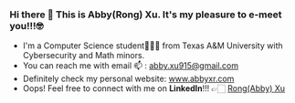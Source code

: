 ### Hi there 👋 This is Abby(Rong) Xu. It's my pleasure to e-meet you!!!🤓

- I'm a Computer Science student👩🏻‍💻  from Texas A&M University with Cybersecurity and Math minors.
- You can reach me with email 📫  : abby.xu915@gmail.com
- Definitely check my personal website: www.abbyxr.com
- Oops! Feel free to connect with me on **LinkedIn**!!! 👉🏻  [Rong(Abby) Xu](https://www.linkedin.com/in/abbyxu)

<!--
**Abby-xu/Abby-xu** is a ✨ _special_ ✨ repository because its `README.md` (this file) appears on your GitHub profile.

Here are some ideas to get you started:

- 🔭 I’m currently working on ...
- 🌱 I’m currently learning ...
- 👯 I’m looking to collaborate on ...
- 🤔 I’m looking for help with ...
- 💬 Ask me about ...
- 📫 How to reach me: ...
- 😄 Pronouns: ...
- ⚡ Fun fact: ...

#### GitHub States

<a href="https://github.com/Abby-xu">
  <img height="180em" src="https://github-readme-stats.vercel.app/api?username=Abby-xu&show_icons=true&count_private=true" />
  <img height="180em" src="https://github-readme-stats.vercel.app/api/top-langs/?username=Abby-xu&hide=html&layout=compact" />
</a>
<!-- &theme=buefy -->
<br/>



